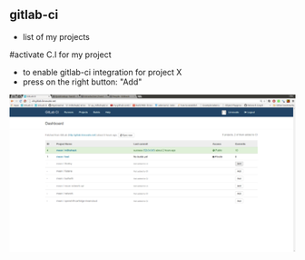gitlab-ci
----
- list of my projects

#activate C.I for my project
- to enable gitlab-ci integration for project X
- press on the right button: "Add"


![enable integration for my projects](../png/enable_integration_for_my_project.png)
